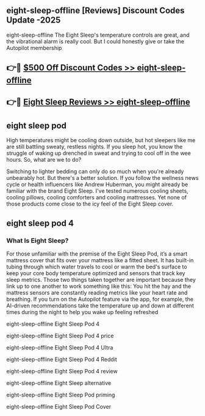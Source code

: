 ## eight-sleep-offline [Reviews​] Discount Codes Update -2025

eight-sleep-offline The Eight Sleep's temperature controls are great, and the vibrational alarm is really cool. But I could honestly give or take the Autopilot membership

## 👉🔴 [$500 Off Discount Codes >> eight-sleep-offline](http://download.freeplayer.one?title=eight-sleep-offline&ref=18-ES)

## 👉🔴 [Eight Sleep Reviews >> eight-sleep-offline](http://download.freeplayer.one?title=eight-sleep-offline&ref=18-ES)

## eight sleep pod

High temperatures might be cooling down outside, but hot sleepers like me are still battling sweaty, restless nights. If you sleep hot, you know the struggle of waking up drenched in sweat and trying to cool off in the wee hours. So, what are we to do?

Switching to lighter bedding can only do so much when you're already unbearably hot. But there's a better solution. If you follow the wellness news cycle or health influencers like Andrew Huberman, you might already be familiar with the brand Eight Sleep. I've tested numerous cooling sheets, cooling pillows, cooling comforters and cooling mattresses. Yet none of those products come close to the icy feel of the Eight Sleep cover.

## eight sleep pod 4

### What Is Eight Sleep?

For those unfamiliar with the premise of the Eight Sleep Pod, it’s a smart mattress cover that fits over your mattress like a fitted sheet. It has built-in tubing through which water travels to cool or warm the bed's surface to keep your core body temperature optimized and sensors that track key sleep metrics. Those two things taken together are important because they link up to one another to work something like this: You hit the hay and the mattress sensors are constantly reading metrics like your heart rate and breathing. If you turn on the Autopilot feature via the app, for example, the AI-driven recommendations take the temperature up and down at different times during the night to help you wake up feeling refreshed

eight-sleep-offline Eight Sleep Pod 4

eight-sleep-offline Eight Sleep Pod 4 price

eight-sleep-offline Eight Sleep Pod 4 Ultra

eight-sleep-offline Eight Sleep Pod 4 Reddit

eight-sleep-offline Eight Sleep Pod 4 review

eight-sleep-offline Eight Sleep alternative

eight-sleep-offline Eight Sleep Pod priming

eight-sleep-offline Eight Sleep Pod Cover